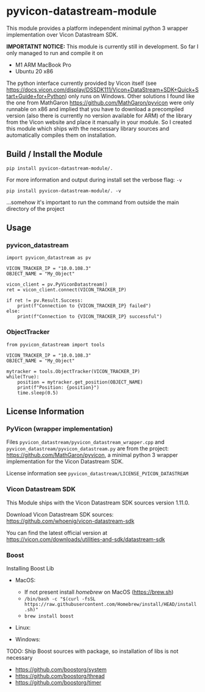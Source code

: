 # pyvicon-datastream-module
This module provides a platform independent minimal python 3 wrapper implementation over Vicon Datastream SDK.

**IMPORTATNT NOTICE:**
This module is currently still in development. So far I only managed to run and compile it on
- M1 ARM MacBook Pro
- Ubuntu 20 x86

The python interface currently provided by Vicon itself (see https://docs.vicon.com/display/DSSDK111/Vicon+DataStream+SDK+Quick+Start+Guide+for+Python) only runs on Windows. Other solutions I found like the one from MathGaron https://github.com/MathGaron/pyvicon were only runnable on x86 and implied that you have to download a precompiled version (also there is currently no version available for ARM) of the library from the Vicon website and place it manually in your module.
So I created this module which ships with the nescessary library sources and automatically compiles them on installation.


## Build / Install the Module
`pip install pyvicon-datastream-module/.`

For more information and output during install set the verbose flag: `-v`

`pip install pyvicon-datastream-module/. -v`

…somehow it's important to run the command from outside the main directory of the project


## Usage
### pyvicon_datastream
```
import pyvicon_datastream as pv

VICON_TRACKER_IP = "10.0.108.3"
OBJECT_NAME = "My_Object"

vicon_client = pv.PyViconDatastream()
ret = vicon_client.connect(VICON_TRACKER_IP)

if ret != pv.Result.Success:
    print(f"Connection to {VICON_TRACKER_IP} failed")
else:
    print(f"Connection to {VICON_TRACKER_IP} successful")
```

### ObjectTracker
```
from pyvicon_datastream import tools

VICON_TRACKER_IP = "10.0.108.3"
OBJECT_NAME = "My_Object"

mytracker = tools.ObjectTracker(VICON_TRACKER_IP)
while(True):
    position = mytracker.get_position(OBJECT_NAME)
    print(f"Position: {position}")
    time.sleep(0.5)
```


## License Information
### PyVicon (wrapper implementation)
Files `pyvicon_datastream/pyvicon_datastream_wrapper.cpp` and `pyvicon_datastream/pyvicon_datastream.py` are from the project: https://github.com/MathGaron/pyvicon, a minimal python 3 wrapper implementation for the Vicon Datastream SDK.

License information see `pyvicon_datastream/LICENSE_PVICON_DATASTREAM`


### Vicon Datastream SDK
This Module ships with the Vicon Datastream SDK sources version 1.11.0.

Download Vicon Datastream SDK sources: https://github.com/whoenig/vicon-datastream-sdk

You can find the latest official version at https://vicon.com/downloads/utilities-and-sdk/datastream-sdk


### Boost
Installing Boost Lib
- MacOS:
  - If not present install *homebrew* on MacOS (https://brew.sh)
  - `/bin/bash -c "$(curl -fsSL https://raw.githubusercontent.com/Homebrew/install/HEAD/install.sh)"`
  - `brew install boost`

- Linux:

- Windows:

TODO: Ship Boost sources with package, so installation of libs is not necessary
- https://github.com/boostorg/system
- https://github.com/boostorg/thread
- https://github.com/boostorg/timer
